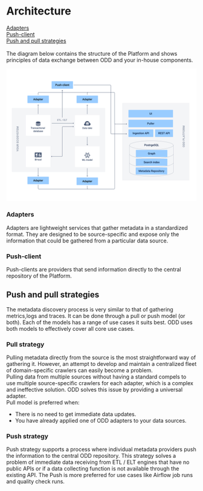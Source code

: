 # Architecture
[Adapters](#adapters) \
[Push-client](#push-client) \
[Push and pull strategies](#push-and-pull-strategies) \
\
The diagram below contains the structure of the Platform and shows principles of data exchange between ODD and your in-house components.

![](.gitbook/img/architecture2.png)

### Adapters

Adapters are lightweight services that gather metadata in a standardized format. They are designed to be source-specific and expose only the information that could be gathered from a particular data source.

### Push-client

Push-clients are providers that send information directly to the central repository of the Platform.

## Push and pull strategies

The metadata discovery process is very similar to that of gathering metrics,logs and traces. It can be done through a pull or push model (or both). Each of the models has a range of use cases it suits best. ODD uses both models to effectively cover all core use cases.

### Pull strategy

Pulling metadata directly from the source is the most straightforward way of gathering it. However, an attempt to develop and maintain a centralized fleet of domain-specific crawlers can easily become a problem.\
Pulling data from multiple sources without having a standard compels to use multiple source-specific crawlers for each adapter, which is a complex and ineffective solution. ODD solves this issue by providing a universal adapter.\
Pull model is preferred when:
* There is no need to get immediate data updates.
* You have already applied one of ODD adapters to your data sources.

### Push strategy

Push strategy supports a process where individual metadata providers push the information to the central ODD repository. This strategy solves a problem of immediate data receiving from ETL / ELT engines that have no public APIs or if a data collecting function is not available through the existing API. The Push is more preferred for use cases like Airflow job runs and quality check runs.
